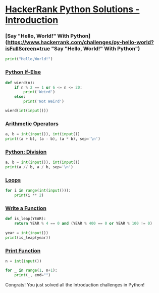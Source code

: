 # [HackerRank Python Solutions - Introduction](https://www.hackerrank.com/domains/python?filters%5Bsubdomains%5D%5B%5D=py-introduction "Python - Introduction")

### [Say "Hello, World!" With Python](https://www.hackerrank.com/challenges/py-hello-world?isFullScreen=true "Say "Hello, World!" With Python")

```python
print("Hello,World!")
```

### [Python If-Else](https://www.hackerrank.com/challenges/py-if-else?isFullScreen=true "Python If-Else")

```python
def wierd(n):
    if n % 2 == 1 or 6 <= n <= 20:
        print('Weird')
    else:
        print('Not Weird')

wierd(int(input()))
```
### [Arithmetic Operators](https://www.hackerrank.com/challenges/python-arithmetic-operators?isFullScreen=true "Arithmetic Operators")

```python
a, b = int(input()), int(input())
print((a + b), (a - b), (a * b), sep='\n')
```

### [Python: Division](https://www.hackerrank.com/challenges/python-division?isFullScreen=true "Python: Division")

```python
a, b = int(input()), int(input())
print(a // b, a / b, sep='\n')
```

### [Loops](https://www.hackerrank.com/challenges/python-loops?isFullScreen=true "Loops")

```python
for i in range(int(input())):
    print(i ** 2)
```

### [Write a Function](https://www.hackerrank.com/challenges/write-a-function?isFullScreen=true "Write a Function")

```python
def is_leap(YEAR):
    return YEAR % 4 == 0 and (YEAR % 400 == 0 or YEAR % 100 != 0)
    
year = int(input())
print(is_leap(year))
```

### [Print Function](https://www.hackerrank.com/challenges/python-print?isFullScreen=true "Print Function")

```python
n = int(input())

for _ in range(1, n+1):
    print(_, end="")

```

Congrats! You just solved all the Introduction challenges in Python!